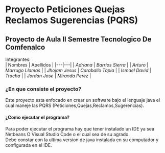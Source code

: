 # Proyecto Peticiones Quejas Reclamos Sugerencias (PQRS)
## Proyecto de Aula II Semestre Tecnologico De Comfenalco  
Integrantes:  
|  Nombres | Apellidos  |
|---|---|
|  *Adriana* | *Barrios Sierra*  |
|  *Arturo* | *Marrugo Llamas*  | 
|  *Jhojam Jesus* | *Caraballo Tapia*  | 
|  *Ismael David* | *Trocha* | 
|  *Jordan Jose* | *Miranda Perez*  | 

### ¿En que consiste el proyecto?
Este proyecto esta enfocado en crear un software bajo el lenguaje java el cual maneje las PQRS (Peticiones,Quejas,Reclamos,Sugerencias).  

#### ¿Como ejecutar el programa?
Para poder ejecutar el programa hay que tener instalado un IDE ya sea Netbeans O Visual Studio Code o el cual sea de su agrado.    
Debe constar con la ultima version de java instalada en su computador y configurada en el IDE.  

